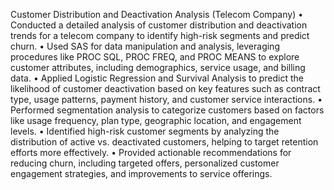 Customer Distribution and Deactivation Analysis (Telecom Company)
•	Conducted a detailed analysis of customer distribution and deactivation trends for a telecom company to identify high-risk segments and predict churn.
•	Used SAS for data manipulation and analysis, leveraging procedures like PROC SQL, PROC FREQ, and PROC MEANS to explore customer attributes, including demographics, service usage, and billing data.
•	Applied Logistic Regression and Survival Analysis to predict the likelihood of customer deactivation based on key features such as contract type, usage patterns, payment history, and customer service interactions.
•	Performed segmentation analysis to categorize customers based on factors like usage frequency, plan type, geographic location, and engagement levels.
•	Identified high-risk customer segments by analyzing the distribution of active vs. deactivated customers, helping to target retention efforts more effectively.
•	Provided actionable recommendations for reducing churn, including targeted offers, personalized customer engagement strategies, and improvements to service offerings.
